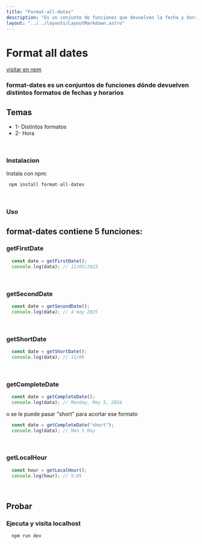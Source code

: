 ```yaml
---
title: "Format-all-dates" 
description: "Es un conjunto de funciones que devuelven la fecha y horario en múltiples formatos"
layout: "../../layouts/LayoutMarkdown.astro"
---
```


# Format all dates 

[visitar en npm]

[visitar en npm]: <https://www.npmjs.com/package/format-all-dates>

### format-dates es un conjuntos de funciones dónde devuelven distintos formatos de fechas y horarios

## Temas

- 1- Distintos formatos 
- 2- Hora 

<br />

### Instalacion

Instala con npm: 

```js
 npm install format-all-dates 
```
<br />

### Uso

## format-dates contiene 5 funciones: 

### getFirstDate

```js
  const date = getFirstDate();
  console.log(data); // 11/05/2023
```
<br />

### getSecondDate

```js
  const date = getSecondDate();
  console.log(data); // 4 may 2025
```
<br />

### getShortDate

```js
  const date = getShortDate();
  console.log(data); // 11/06
```
<br />

###  getCompleteDate

```js
  const date = getCompleteDate();
  console.log(data); // Monday, May 5, 2024
```
o se le puede pasar "short" para acortar ese formato

```js
  const date = getCompleteDate("short");
  console.log(data); // Mon 5 May 
```
<br />

### getLocalHour

```js
  const hour = getLocalHour();
  console.log(hour); // 5:05
```
<br />

## Probar

### Ejecuta y visita localhost

```js
  npm run dev
```
<br />
